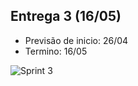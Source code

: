 ## Entrega 3 (16/05)

- Previsão de inicio: 26/04 
- Termino: 16/05

![Sprint 3](https://github.com/EricaSantos2109/API-SPC/blob/main/relatorios-sprint/imagens/sprint-tres.png)